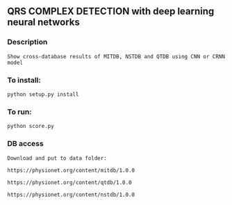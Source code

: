 ## QRS COMPLEX DETECTION with deep learning neural networks ##

### Description ###
`
Show cross-database results of MITDB, NSTDB and QTDB using CNN or CRNN model
`
### To install: ###
`
python setup.py install
`
### To run: ###
`
python score.py
`

### DB access ###
~~~
Download and put to data folder:

https://physionet.org/content/mitdb/1.0.0

https://physionet.org/content/qtdb/1.0.0

https://physionet.org/content/nstdb/1.0.0
~~~
